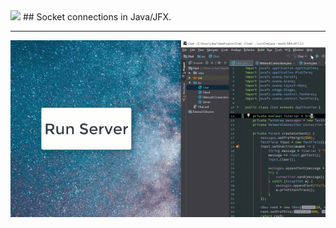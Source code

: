 <img src="https://i.imgur.com/dqC8grW.png" width="425">
## Socket connections in Java/JFX.
<hr>
<img src="https://raw.githubusercontent.com/Schachte/JavaSocks/master/gif.gif" width="825">
